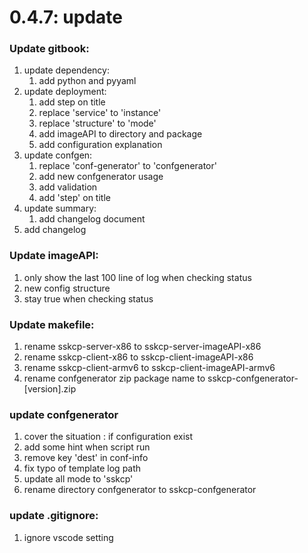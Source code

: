 # 0.4.7: update

### Update gitbook:
1. update dependency:
    1) add python and pyyaml
2. update deployment:
    1) add step on title
    2) replace 'service' to 'instance'
    3) replace 'structure' to 'mode'
    4) add imageAPI to directory and package
    5) add configuration explanation
3. update confgen:
    1) replace 'conf-generator' to 'confgenerator'
    2) add new confgenerator usage
    3) add validation
    4) add 'step' on title
4. update summary:
    1) add changelog document
5. add changelog

### Update imageAPI:
1. only show the last 100 line of log when checking status
2. new config structure
3. stay true when checking status

### Update makefile:
1. rename sskcp-server-x86 to sskcp-server-imageAPI-x86
2. rename sskcp-client-x86 to sskcp-client-imageAPI-x86
3. rename sskcp-client-armv6 to sskcp-client-imageAPI-armv6
4. rename confgenerator zip package name to sskcp-confgenerator-[version].zip

### update confgenerator
1. cover the situation : if configuration exist
2. add some hint when script run
3. remove key 'dest' in conf-info
4. fix typo of template log path
5. update all mode to 'sskcp'
6. rename directory confgenerator to sskcp-confgenerator

### update .gitignore:
1. ignore vscode setting

